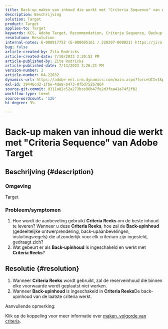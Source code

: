 ```yaml
---
title: Back-up maken van inhoud die werkt met "Criteria Sequence" van Adobe Target
description: Beschrijving
solution: Target
product: Target
applies-to: Target
keywords: KCS, Adobe Target, Recommendation, Criteria Sequence, Backup Content
resolution: Resolution
internal-notes: E-000917752 (E-000605161 / 220307-000021) https://jira.corp.adobe.com/browse/RECS-5221 https://jira.corp.adobe.com/browse/RECS-5395
bug: false
article-created-by: Zita Rodricks
article-created-date: 7/10/2023 2:20:52 PM
article-published-by: Zita Rodricks
article-published-date: 7/13/2023 3:26:21 PM
version-number: 3
article-number: KA-22032
dynamics-url: https://adobe-ent.crm.dynamics.com/main.aspx?forceUCI=1&pagetype=entityrecord&etn=knowledgearticle&id=39d227f4-2c1f-ee11-9cbe-6045bd006c82
exl-id: 39446cd2-1fbe-4de8-b473-0fbd752b7864
source-git-commit: 0311a02c52a273bce96b47fe2d3fea41a74f2fb2
workflow-type: tm+mt
source-wordcount: '126'
ht-degree: 3%

---
```


# Back-up maken van inhoud die werkt met &quot;Criteria Sequence&quot; van Adobe Target

## Beschrijving {#description}


### Omgeving

Target

### Probleem/symptomen

1. Hoe wordt de aanbeveling gebruikt <b>Criteria Reeks</b> om de beste inhoud te leveren? Wanneer u deze <b>Criteria Reeks</b>, hoe zal de <b>Back-upinhoud</b> (gedeeltelijke ontwerprendering, back-upaanbevelingen, insluitingsregels) die afzonderlijk voor elk criterium zijn ingesteld, gedraagt zich?
2. Wat gebeurt er als <b>Back-upinhoud</b> is ingeschakeld en werkt met <b>Criteria Reeks</b>?



## Resolutie {#resolution}


1. Wanneer <b>Criteria Reeks</b> wordt gebruikt, zal de reserveinhoud die binnen elke voorwaarde wordt geplaatst niet werken.
2. Wanneer <b>Back-upinhoud</b> is ingeschakeld in <b>Criteria Reeks</b>De back-upinhoud van de laatste criteria werkt.


Aanvullende opmerking:

Klik op de koppeling voor meer informatie over [maken, volgorde van criteria](https://experienceleague.adobe.com/docs/target/using/recommendations/criteria/create-criteria-sequence.html).
